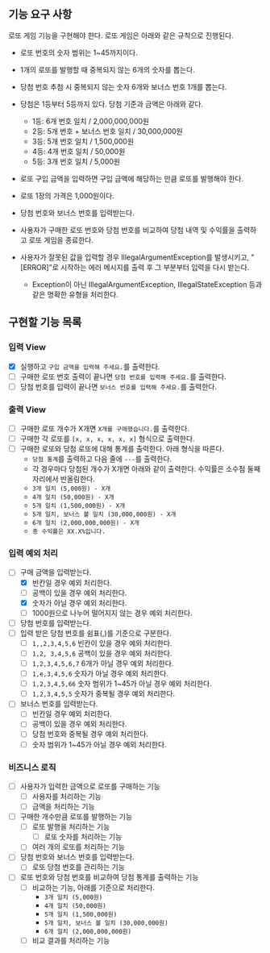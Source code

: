## 기능 요구 사항

로또 게임 기능을 구현해야 한다. 로또 게임은 아래와 같은 규칙으로 진행된다.

- 로또 번호의 숫자 범위는 1~45까지이다.
- 1개의 로또를 발행할 때 중복되지 않는 6개의 숫자를 뽑는다.
- 당첨 번호 추첨 시 중복되지 않는 숫자 6개와 보너스 번호 1개를 뽑는다.
- 당첨은 1등부터 5등까지 있다. 당첨 기준과 금액은 아래와 같다.
    - 1등: 6개 번호 일치 / 2,000,000,000원
    - 2등: 5개 번호 + 보너스 번호 일치 / 30,000,000원
    - 3등: 5개 번호 일치 / 1,500,000원
    - 4등: 4개 번호 일치 / 50,000원
    - 5등: 3개 번호 일치 / 5,000원

- 로또 구입 금액을 입력하면 구입 금액에 해당하는 만큼 로또를 발행해야 한다.
- 로또 1장의 가격은 1,000원이다.
- 당첨 번호와 보너스 번호를 입력받는다.
- 사용자가 구매한 로또 번호와 당첨 번호를 비교하여 당첨 내역 및 수익률을 출력하고 로또 게임을 종료한다.
- 사용자가 잘못된 값을 입력할 경우 IllegalArgumentException를 발생시키고, "[ERROR]"로 시작하는 에러 메시지를 출력 후 그 부분부터 입력을 다시 받는다.
    - Exception이 아닌 IllegalArgumentException, IllegalStateException 등과 같은 명확한 유형을 처리한다.

## 구현할 기능 목록

### 입력 View

- [x] 실행하고 `구입 금액을 입력해 주세요.`를 출력한다.
- [ ] 구매한 로또 번호 출력이 끝나면 `당첨 번호를 입력해 주세요.`를 출력한다.
- [ ] 당첨 번호를 입력이 끝나면 `보너스 번호를 입력해 주세요.`를 출력한다.

### 출력 View

- [ ] 구매한 로또 개수가 X개면 `X개를 구매했습니다.`를 출력한다.
- [ ] 구매한 각 로또를 `[x, x, x, x, x, x]` 형식으로 출력한다.
- [ ] 구매한 로또와 당첨 로또에 대해 통계를 출력한다. 아래 형식을 따른다.
    - `당첨 통계`를 출력하고 다음 줄에 `---`를 출력한다.
    - 각 경우마다 당첨된 개수가 X개면 아래와 같이 출력한다. 수익률은 소수점 둘째 자리에서 반올림한다.
    - `3개 일치 (5,000원) - X개`
    - `4개 일치 (50,000원) - X개`
    - `5개 일치 (1,500,000원) - X개`
    - `5개 일치, 보너스 볼 일치 (30,000,000원) - X개`
    - `6개 일치 (2,000,000,000원) - X개`
    - `총 수익률은 XX.X%입니다.`

### 입력 예외 처리

- [ ] 구매 금액을 입력받는다.
    - [x] 빈칸일 경우 예외 처리한다.
    - [ ] 공백이 있을 경우 예외 처리한다.
    - [x] 숫자가 아닐 경우 예외 처리한다.
    - [ ] 1000원으로 나누어 떨어지지 않는 경우 예외 처리한다.
- [ ] 당첨 번호를 입력받는다.
- [ ] 입력 받은 당첨 번호를 쉼표(,)를 기준으로 구분한다.
    - [ ] `1,,2,3,4,5,6` 빈칸이 있을 경우 예외 처리한다.
    - [ ] `1,2, 3,4,5,6` 공백이 있을 경우 예외 처리한다.
    - [ ] `1,2,3,4,5,6,7` 6개가 아닐 경우 예외 처리한다.
    - [ ] `1,e,3,4,5,6` 숫자가 아닐 경우 예외 처리한다.
    - [ ] `1,2,3,4,5,66` 숫자 범위가 1~45가 아닐 경우 예외 처리한다.
    - [ ] `1,2,3,4,5,5` 숫자가 중복될 경우 예외 처리한다.
- [ ] 보너스 번호를 입력받는다.
    - [ ] 빈칸일 경우 예외 처리한다.
    - [ ] 공백이 있을 경우 예외 처리한다.
    - [ ] 당첨 번호와 중복될 경우 예외 처리한다.
    - [ ] 숫자 범위가 1~45가 아닐 경우 예외 처리한다.

### 비즈니스 로직

- [ ] 사용자가 입력한 금액으로 로또를 구매하는 기능
    - [ ] 사용자를 처리하는 기능
    - [ ] 금액을 처리하는 기능
- [ ] 구매한 개수만큼 로또를 발행하는 기능
    - [ ] 로또 발행을 처리하는 기능
        - [ ] 로또 숫자를 처리하는 기능
    - [ ] 여러 개의 로또를 처리하는 기능
- [ ] 당첨 번호와 보너스 번호를 입력받는다.
    - [ ] 로또 당첨 번호를 관리하는 기능
- [ ] 로또 번호와 당첨 번호를 비교하여 당첨 통계를 출력하는 기능
    - [ ] 비교하는 기능, 아래를 기준으로 처리한다.
        - `3개 일치 (5,000원)`
        - `4개 일치 (50,000원)`
        - `5개 일치 (1,500,000원)`
        - `5개 일치, 보너스 볼 일치 (30,000,000원)`
        - `6개 일치 (2,000,000,000원)`
    - [ ] 비교 결과를 처리하는 기능